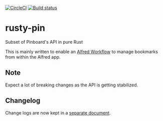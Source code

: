 [![CircleCI](https://img.shields.io/circleci/build/gh/spamwax/rusty-pin?logo=circleci&style=for-the-badge)](https://circleci.com/gh/spamwax/rusty-pin)
[![Build status](https://ci.appveyor.com/api/projects/status/b09qw5r38gn08aq3/branch/master?svg=true)](https://ci.appveyor.com/project/spamwax/rusty-pin/branch/master)

# rusty-pin
Subset of Pinboard's API in pure Rust

This is mainly written to enable an [Alfred Workflow](https://github.com/spamwax/alfred-pinboard-rs) to manage bookmarks from within the Alfred app.

## Note
Expect a lot of breaking changes as the API is getting stabilized.

## Changelog

Change logs are now kept in a [separate document](./CHANGELOG.md).
